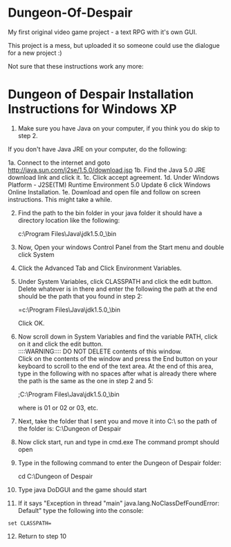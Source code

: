 # Dungeon-Of-Despair
My first original video game project - a text RPG with it's own GUI.

This project is a mess, but uploaded it so someone could use the dialogue for a new project :)

Not sure that these instructions work any more:

# Dungeon of Despair Installation Instructions for Windows XP

1.  Make sure you have Java on your computer, if you think you do skip to step 2.

If you don't have Java JRE on your computer, do the following:

1a. Connect to the internet and goto http://java.sun.com/j2se/1.5.0/download.jsp
1b. Find the Java 5.0 JRE download link and click it.
1c. Click accept agreement.
1d. Under Windows Platform - J2SE(TM) Runtime Environment 5.0 Update 6 click Windows
	Online Installation.
1e. Download and open file and follow on screen instructions.  This might take a while.

2. Find the path to the bin folder in your java folder it should have a directory location
	 like the following:
	
	c:\Program Files\Java\jdk1.5.0_<version number>\bin

3. Now, Open your windows Control Panel from the Start menu and double click System

4. Click the Advanced Tab and Click Environment Variables.

5. Under System Variables, click CLASSPATH and click the edit button.  Delete whatever 
	is in there and enter the following the path at the end should be the path that
	you found in step 2:

	=c:\Program Files\Java\jdk1.5.0_<version number>\bin
	
	Click OK.

6. Now scroll down in System Variables and find the variable PATH, click on it and click
	the edit button.  
	::::WARNING::::  DO NOT DELETE contents of this window.  
	Click on the contents of the window and press the End button on your keyboard to scroll
	to the end of the text area.
	At the end of this area, type in the following with no spaces after what is already
	there where the path is the same as the one in step 2 and 5:

	;C:\Program Files\Java\jdk1.5.0_<version number>\bin  

	where <version number> is 01 or 02 or 03, etc. 

7. Next, take the folder that I sent you and move it into C:\  so the path of the folder is:
	C:\Dungeon of Despair

8. Now click start, run and type in cmd.exe  The command prompt should open

9. Type in the following command to enter the Dungeon of Despair folder:

	cd C:\Dungeon of Despair

10. Type java DoDGUI and the game should start

11.  If it says "Exception in thread "main" java.lang.NoClassDefFoundError: Default" type the
	following into the console:
	
	set CLASSPATH=

12. Return to step 10
